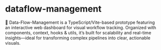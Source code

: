 # dataflow-management
🔄 Data-Flow-Management is a TypeScript/Vite-based prototype featuring an interactive web dashboard for visual workflow tracking. Organized with components, context, hooks &amp; utils, it’s built for scalability and real-time insights—ideal for transforming complex pipelines into clear, actionable visuals.
